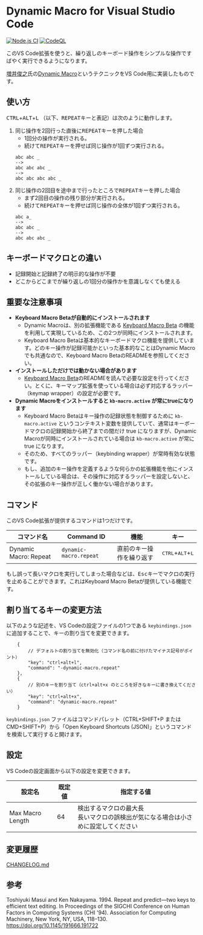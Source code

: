 # Dynamic Macro for Visual Studio Code

[![Node.js CI](https://github.com/tshino/vscode-dynamic-macro/actions/workflows/node.js.yml/badge.svg)](https://github.com/tshino/vscode-dynamic-macro/actions/workflows/node.js.yml)
[![CodeQL](https://github.com/tshino/vscode-dynamic-macro/actions/workflows/github-code-scanning/codeql/badge.svg)](https://github.com/tshino/vscode-dynamic-macro/actions/workflows/github-code-scanning/codeql)

このVS Code拡張を使うと、繰り返しのキーボード操作をシンプルな操作ですばやく実行できるようになります。

[増井俊之](https://github.com/masui)氏の[Dynamic Macro](https://scrapbox.io/masui/Dynamic_Macro)というテクニックをVS Code用に実装したものです。

## 使い方

<kbd>CTRL</kbd>+<kbd>ALT</kbd>+<kbd>L</kbd> （以下、<kbd>REPEAT</kbd>キーと表記）は次のように動作します。

1. 同じ操作を2回行った直後に<kbd>REPEAT</kbd>キーを押した場合
    - 1回分の操作が実行される。
    - 続けて<kbd>REPEAT</kbd>キーを押せば同じ操作が1回ずつ実行される。
    ```
    abc abc _
    -->
    abc abc abc _
    -->
    abc abc abc abc _
    ```
2. 同じ操作の2回目を途中まで行ったところで<kbd>REPEAT</kbd>キーを押した場合
    - まず2回目の操作の残り部分が実行される。
    - 続けて<kbd>REPEAT</kbd>キーを押せば同じ操作の全体が1回ずつ実行される。
    ```
    abc a_
    -->
    abc abc _
    -->
    abc abc abc _
    ```

## キーボードマクロとの違い

- 記録開始と記録終了の明示的な操作が不要
- どこからどこまでが繰り返しの1回分の操作かを意識しなくても使える

## 重要な注意事項

- **Keyboard Macro Betaが自動的にインストールされます**
    - Dynamic Macroは、別の拡張機能である [Keyboard Macro Beta](https://marketplace.visualstudio.com/items?itemName=tshino.kb-macro) の機能を利用して実現しているため、この2つが同時にインストールされます。
    - Keyboard Macro Betaは基本的なキーボードマクロ機能を提供しています。どのキー操作が記録可能かといった基本的なことはDynamic Macroでも共通なので、Keyboard Macro BetaのREADMEを参照してください。
- **インストールしただけでは動かない場合があります**
    - [Keyboard Macro Beta](https://marketplace.visualstudio.com/items?itemName=tshino.kb-macro)のREADMEを読んで必要な設定を行ってください。とくに、キーマップ拡張を使っている場合は必ず対応するラッパー（keymap wrapper）の設定が必要です。
- **Dynamic Macroをインストールすると `kb-macro.active` が常にtrueになります**
    - Keyboard Macro Betaはキー操作の記録状態を制御するために `kb-macro.active` というコンテキスト変数を提供していて、通常はキーボードマクロの記録開始から終了までの間だけ true になりますが、Dynamic Macroが同時にインストールされている場合は `kb-macro.active` が常にtrue になります。
    - そのため、すべてのラッパー（keybinding wrapper）が常時有効な状態です。
    - もし、追加のキー操作を定義するような何らかの拡張機能を他にインストールしている場合は、その操作に対応するラッパーを設定しないと、その拡張のキー操作が正しく働かない場合があります。

## コマンド

このVS Code拡張が提供するコマンドは1つだけです。

| コマンド名 | Command ID | 機能 | キー |
| ---------- | ---------- | ---- | ---- |
| Dynamic Macro: Repeat | `dynamic-macro.repeat` | 直前のキー操作を繰り返す | <kbd>CTRL</kbd>+<kbd>ALT</kbd>+<kbd>L</kbd> |

もし誤って長いマクロを実行してしまった場合などは、<kbd>Esc</kbd>キーでマクロの実行を止めることができます。これはKeyboard Macro Betaが提供している機能です。

## 割り当てるキーの変更方法

以下のような記述を、VS Codeの設定ファイルの1つである `keybindings.json` に追加することで、キーの割り当てを変更できます。
```jsonc
    {
        // デフォルトの割り当てを無効化（コマンド名の前に付けたマイナス記号がポイント）
        "key": "ctrl+alt+l",
        "command": "-dynamic-macro.repeat"
    },
    {
        // 別のキーを割り当て（ctrl+alt+x のところを好きなキーに書き換えてください）
        "key": "ctrl+alt+x",
        "command": "dynamic-macro.repeat"
    }
```
`keybindings.json` ファイルはコマンドパレット（CTRL+SHIFT+P または CMD+SHIFT+P）から「Open Keyboard Shortcuts (JSON)」というコマンドを検索して実行すると開けます。

## 設定

VS Codeの設定画面から以下の設定を変更できます。

| 設定名 | 既定値 | 指定する値 |
| ------ | ------ | ---------- |
| Max Macro Length | 64 | 検出するマクロの最大長 <br>長いマクロの誤検出が気になる場合は小さめに設定してください |

## 変更履歴

[CHANGELOG.md](CHANGELOG.md)

## 参考

Toshiyuki Masui and Ken Nakayama. 1994. Repeat and predict—two keys to efficient text editing. In Proceedings of the SIGCHI Conference on Human Factors in Computing Systems (CHI '94). Association for Computing Machinery, New York, NY, USA, 118–130. https://doi.org/10.1145/191666.191722
